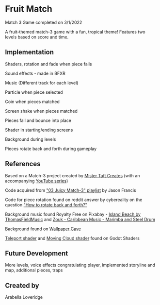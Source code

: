 # Fruit Match
Match 3 Game completed on 3/1/2022

A fruit-themed match-3 game with a fun, tropical theme! Features two levels based on score and time. 

## Implementation
Shaders, rotation and fade when piece falls

Sound effects - made in BFXR

Music (Different track for each level)

Particle when piece selected

Coin when pieces matched 

Screen shake when pieces matched 

Pieces fall and bounce into place 

Shader in starting/ending screens 

Background during levels 

Pieces rotate back and forth during gameplay 

## References
Based on a Match-3 project created by [Mister Taft Creates](https://github.com/mistertaftcreates/Godot_match_3) (with an accompanying [YouTube series](https://www.youtube.com/playlist?list=PL4vbr3u7UKWqwQlvwvgNcgDL1p_3hcNn2))

Code acquired from ["03 Juicy Match-3" playlist](https://www.youtube.com/playlist?list=PL3V-_hJz2cV89Nib6PEIIvUH0pimFDyyc) by Jason Francis

Code for piece rotation found on reddit answer by cybereality on the question ["How to rotate back and forth?"](https://www.reddit.com/r/godot/comments/q60igv/how_to_rotate_back_and_forth/)

Background music found Royalty Free on Pixabay - [Island Beach by ThomasFieldMusic](https://pixabay.com/music/island-island-beach-3854/) and [Zouk - Caribbean Music - Marimba and Steel Drum](https://pixabay.com/music/island-zouk-caribbean-music-marimba-steel-drum-3362/)

Background found on [Wallpaper Cave](https://wallpapercave.com/cartoon-ocean-wallpapers)

[Teleport shader](https://godotshaders.com/shader/teleport-effect/) and [Moving Cloud shader](https://godotshaders.com/shader/clouds-in-motion/) found on Godot Shaders

## Future Development
More levels, voice effects congratulating player, implemented storyline and map, additional pieces, traps

## Created by
Arabella Loveridge
